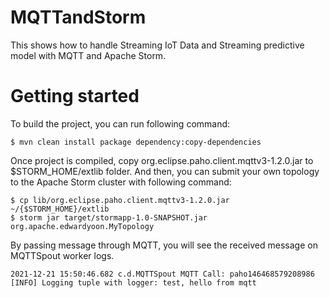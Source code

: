 # MQTTandStorm
This shows how to handle Streaming IoT Data and Streaming predictive model with MQTT and Apache Storm.

# Getting started

To build the project, you can run following command:

```
$ mvn clean install package dependency:copy-dependencies
```

Once project is compiled, copy org.eclipse.paho.client.mqttv3-1.2.0.jar to $STORM_HOME/extlib folder. And then, you can submit your own topology to the Apache Storm cluster with following command:

```
$ cp lib/org.eclipse.paho.client.mqttv3-1.2.0.jar ~/{$STORM_HOME}/extlib
$ storm jar target/stormapp-1.0-SNAPSHOT.jar org.apache.edwardyoon.MyTopology
```

By passing message through MQTT, you will see the received message on MQTTSpout worker logs.

```
2021-12-21 15:50:46.682 c.d.MQTTSpout MQTT Call: paho146468579208986 [INFO] Logging tuple with logger: test, hello from mqtt
```
